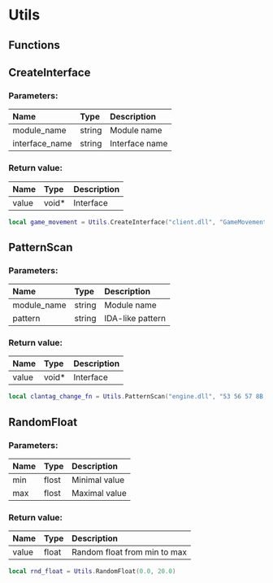 # Utils

## Functions

## CreateInterface

### Parameters:

| Name | Type | Description |
| :--- | :--- | :--- |
| module\_name | string | Module name |
| interface\_name | string | Interface name |

### Return value:

| Name | Type | Description |
| :--- | :--- | :--- |
| value | void\* | Interface |

```lua
local game_movement = Utils.CreateInterface("client.dll", "GameMovement001")
```

## PatternScan

### Parameters:

| Name | Type | Description |
| :--- | :--- | :--- |
| module\_name | string | Module name |
| pattern | string | IDA-like pattern |

### Return value:

| Name | Type | Description |
| :--- | :--- | :--- |
| value | void\* | Interface |

```lua
local clantag_change_fn = Utils.PatternScan("engine.dll", "53 56 57 8B DA 8B F9 FF 15")
```

## RandomFloat

### Parameters:

| Name | Type | Description |
| :--- | :--- | :--- |
| min | flost | Minimal value |
| max | flost | Maximal value |

### Return value:

| Name | Type | Description |
| :--- | :--- | :--- |
| value | float | Random float from min to max |

```lua
local rnd_float = Utils.RandomFloat(0.0, 20.0)
```


